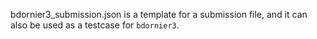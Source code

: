 bdornier3_submission.json is a template for a submission file, and
it can also be used as a testcase for `bdornier3`.
